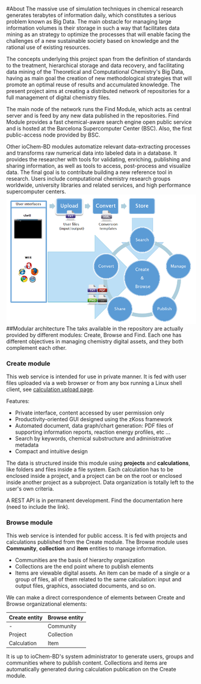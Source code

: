 #About
The massive use of simulation techniques in chemical research generates terabytes of information daily, which constitutes a serious problem known as Big Data. The main obstacle for managing large information volumes is their storage in such a way that facilitates data mining as an strategy to optimize the processes that will enable facing the challenges of a new sustainable society based on knowledge and the rational use of existing resources.

The concepts underlying this project span from the definition of standards to the treatment, hierarchical storage and data recovery, and facilitating data mining of the Theoretical and Computational Chemistry's Big Data, having as main goal the creation of new methodological strategies that will promote an optimal reuse of results and accumulated knowledge. The present project aims at creating a distributed network of repositories for a full management of digital chemistry files.

The main node of the network runs the Find Module, which acts as central server and is feed by any new data published in the repositories. Find Module provides a fast chemical-aware search engine open public service and is hosted at the Barcelona Supercomputer Center (BSC). Also, the first public-access node provided by BSC.

Other ioChem-BD modules automatize relevant data-extracting processes and transforms raw numerical data into labeled data in a database.  It provides the researcher with tools for validating, enriching, publishing and sharing information, as well as tools to access, post-process and visualize data. The final goal is to contribute building a new reference tool in research. Users include computational chemistry research groups worldwide, university libraries and related services, and high performance supercomputer centers. 
![none|frame|ioChem-BD function overview diagram](/images/IoChem-BD_diagram.png "wikilink") <span id="modular"></span>
##Modular architecture
The taks available in the repository are actually provided by different modules: Create, Browse and Find. Each one has different objectives in managing chemistry digital assets, and they both complement each other.
### Create module
This web service is intended for use in private manner. It is fed with user files uploaded via a web browser or from any box running a Linux shell client, see [calculation upload page](/usage/uploading-content-to-create.md).

Features:
   * Private interface, content accessed by user permission only
   * Productivity-oriented GUI designed using the zKoss framework
   * Automated document, data graph/chart generation: PDF files of supporting information reports, reaction energy profiles, etc ...
   * Search by keywords, chemical substructure and administrative metadata
   * Compact and intuitive design

The data is structured inside this module using **projects** and **calculations**, like folders and files inside a file system. Each calculation has to be enclosed inside a project, and a project can be on the root or enclosed inside another project as a subproject. Data organization is totally left to the user's own criteria.

A REST API is in permanent development. Find the documentation here (need to include the link).

### Browse module
This web service is intended for public access. It is fed with projects and calculations published from the Create module.
The Browse module uses **Community**, **collection** and **item** entities to manage information.
   * Communities are the basis of hierarchy organization
   * Collections are the end point where to publish elements
   * Items are viewable digital assets. An item can be made of a single or a group of files, all of them related to the same calculation: input and output files, graphics, associated documents, and so on.

We can make a direct correspondence of elements between Create and Browse organizational elements:

| Create entity | Browse entity |
|---------------|---------------|
| -             | Community     |
| Project       | Collection    |
| Calculation   | Item          |

It is up to ioChem-BD's system administrator to generate users, groups and communities where to publish content. Collections and items are automatically generated during calculation publication on the Create module.